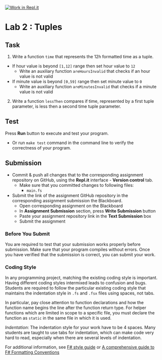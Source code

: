 [![Work in Repl.it](https://classroom.github.com/assets/work-in-replit-14baed9a392b3a25080506f3b7b6d57f295ec2978f6f33ec97e36a161684cbe9.svg)](https://classroom.github.com/online_ide?assignment_repo_id=4186124&assignment_repo_type=AssignmentRepo)
# Lab 2 : Tuples

## Task

1. Write a function `time` that represents the 12h formatted time as a tuple.
  - If hour value is beyond `[1,12]` range then set hour value to `12`
    - Write an auxiliary function `areHoursInvalid` that checks if an hour value is not valid
  - If minute value is beyond `[0,59]` range then set minute value to `0`
    - Write an auxiliary function `areMinutesInvalid` that checks if a minute value is not valid
2. Write a function `lessThen` compares if time, represented by a first tuple parameter, is less then a second time tuple parameter.

## Test

Press **Run** button to execute and test your program.

- Or run `make test` command in the command line to verify the correctness of your program.

## Submission

- Commit & push all changes that to the corresponding assignment repository on GitHub, using the **Repl.it** interface - **Version control** tab.
  - Make sure that you committed changes to following files:
    - `main.fs`
- Submit the link of the assignment GitHub repository in the corresponding assignment submission the Blackboard.
  - Open corresponding assignment on the Blackboard
  - In **Assignment Submission** section, press **Write Submission** button
  - Paste your assignment repository link in the **Text Submission** box
  - Submit the assignment

### Before You Submit

You are required to test that your submission works properly before submission. Make sure that your program compiles without errors. Once you have verified that the submission is correct, you can submit your work.

### Coding Style

In any programming project, matching the existing coding style is important. Having different coding styles intermixed leads to confusion and bugs. Students are required to follow the particular existing coding style that maintains the indentation style in `.fs` and `.fsx` files using spaces, not tabs.

In particular, pay close attention to function declarations and how the function name begins the line after the function return type. For helper functions which are limited in scope to a specific file, you must declare the function as `static` in the same file in which it is used.

*Indentation*: The indentation style for your work have to be 4 spaces. Many students are taught to use tabs for indentation, which can make code very hard to read, especially when there are several levels of indentation.

For additional information, see [F# style guide](https://docs.microsoft.com/en-us/dotnet/fsharp/style-guide/) or [A comprehensive guide to F# Formatting Conventions](https://github.com/fsprojects/fantomas/blob/master/docs/FormattingConventions.md)
